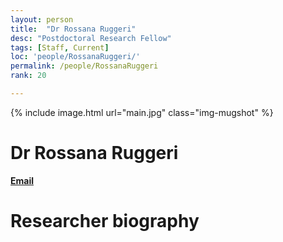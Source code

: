 ```yaml
---
layout: person
title:  "Dr Rossana Ruggeri"
desc: "Postdoctoral Research Fellow"
tags: [Staff, Current]
loc: 'people/RossanaRuggeri/'
permalink: /people/RossanaRuggeri
rank: 20

---
```

 
{% include image.html url="main.jpg" class="img-mugshot" %}

<div class="text-center" markdown="1">

# Dr Rossana Ruggeri


[**Email**](mailto:r.ruggeri@uq.edu.au)



</div>
 
# Researcher biography

